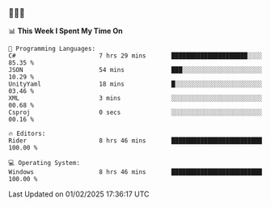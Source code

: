 ### 👋👋👋
<!--START_SECTION:waka-->
📊 **This Week I Spent My Time On** 

```text
💬 Programming Languages: 
C#                       7 hrs 29 mins       █████████████████████░░░░   85.35 % 
JSON                     54 mins             ███░░░░░░░░░░░░░░░░░░░░░░   10.29 % 
UnityYaml                18 mins             █░░░░░░░░░░░░░░░░░░░░░░░░   03.46 % 
XML                      3 mins              ░░░░░░░░░░░░░░░░░░░░░░░░░   00.68 % 
Csproj                   0 secs              ░░░░░░░░░░░░░░░░░░░░░░░░░   00.16 % 

🔥 Editors: 
Rider                    8 hrs 46 mins       █████████████████████████   100.00 % 

💻 Operating System: 
Windows                  8 hrs 46 mins       █████████████████████████   100.00 % 
```


 Last Updated on 01/02/2025 17:36:17 UTC
<!--END_SECTION:waka-->
